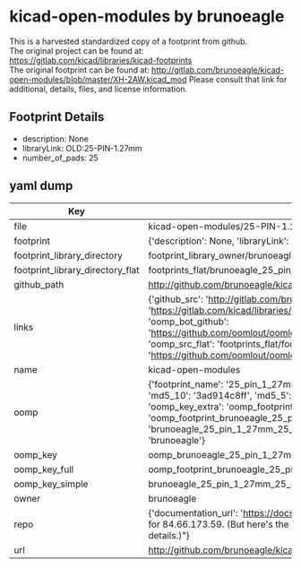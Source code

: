 # kicad-open-modules by brunoeagle  
This is a harvested standardized copy of a footprint from github.  
The original project can be found at:  
https://gitlab.com/kicad/libraries/kicad-footprints  
The original footprint can be found at:
http://gitlab.com/brunoeagle/kicad-open-modules/blob/master/XH-2AW.kicad_mod
Please consult that link for additional, details, files, and license information.  
## Footprint Details
* description: None  
* libraryLink: OLD:25-PIN-1.27mm  
* number_of_pads: 25  
## yaml dump  
| Key | Value |  
| --- | --- |  
| file | kicad-open-modules/25-PIN-1.27mm.kicad_mod |  
| footprint | {'description': None, 'libraryLink': 'OLD:25-PIN-1.27mm', 'number_of_pads': 25} |  
| footprint_library_directory | footprint_library_owner/brunoeagle_kicad-open-modules |  
| footprint_library_directory_flat | footprints_flat/brunoeagle_25_pin_1_27mm_25_pin_1_27mm/working |  
| github_path | http://github.com/brunoeagle/kicad-open-modules/blob/master/25-PIN-1.27mm.kicad_mod |  
| links | {'github_src': 'http://gitlab.com/brunoeagle/kicad-open-modules/blob/master/XH-2AW.kicad_mod', 'github_src_repo': 'https://gitlab.com/kicad/libraries/kicad-footprints', 'oomp_bot': 'footprints/brunoeagle_25_pin_1_27mm_25_pin_1_27mm/working', 'oomp_bot_github': 'https://github.com/oomlout/oomlout_oomp_footprint_bot/tree/main/footprints/brunoeagle_25_pin_1_27mm_25_pin_1_27mm/working', 'oomp_src_flat': 'footprints_flat/footprints_flat/brunoeagle_25_pin_1_27mm_25_pin_1_27mm/working', 'oomp_src_flat_github': 'https://github.com/oomlout/oomlout_oomp_footprint_src/tree/main/footprints_flat/brunoeagle_25_pin_1_27mm_25_pin_1_27mm/working'} |  
| name | kicad-open-modules |  
| oomp | {'footprint_name': '25_pin_1_27mm', 'library_name': '25_pin_1_27mm_kicad_mod', 'md5': '3ad914c8ff8ed2a45c9410ae6dfe7e45', 'md5_10': '3ad914c8ff', 'md5_5': '3ad91', 'md5_6': '3ad914', 'oomp_key': 'oomp_brunoeagle_25_pin_1_27mm_25_pin_1_27mm', 'oomp_key_extra': 'oomp_footprint_brunoeagle_25_pin_1_27mm_25_pin_1_27mm', 'oomp_key_full': 'oomp_footprint_brunoeagle_25_pin_1_27mm_25_pin_1_27mm_3ad914', 'oomp_key_simple': 'brunoeagle_25_pin_1_27mm_25_pin_1_27mm', 'original_filename': 'kicad-open-modules/25-PIN-1.27mm.kicad_mod', 'owner_name': 'brunoeagle'} |  
| oomp_key | oomp_brunoeagle_25_pin_1_27mm_25_pin_1_27mm |  
| oomp_key_full | oomp_footprint_brunoeagle_25_pin_1_27mm_25_pin_1_27mm |  
| oomp_key_simple | brunoeagle_25_pin_1_27mm_25_pin_1_27mm |  
| owner | brunoeagle |  
| repo | {'documentation_url': 'https://docs.github.com/rest/overview/resources-in-the-rest-api#rate-limiting', 'message': "API rate limit exceeded for 84.66.173.59. (But here's the good news: Authenticated requests get a higher rate limit. Check out the documentation for more details.)"} |  
| url | http://github.com/brunoeagle/kicad-open-modules |  


